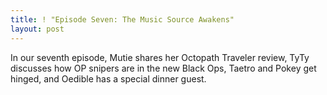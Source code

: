 ```yaml
---
title: ! "Episode Seven: The Music Source Awakens"
layout: post
---
```

In our seventh episode, Mutie shares her Octopath Traveler review, TyTy discusses how OP snipers are in the new Black Ops, Taetro and Pokey get hinged, and Oedible has a special dinner guest.
